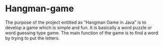 # Hangman-game
 The purpose of the project entitled as “Hangman Game in Java” is to develop a game which is simple and fun. It is basically a word puzzle or word guessing type game. The main function of the game is to find a word by trying to put the letters.
